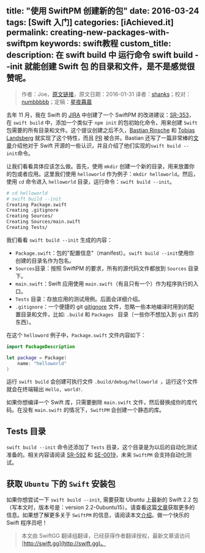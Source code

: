 title: "使用 SwiftPM 创建新的包"
date: 2016-03-24
tags: [Swift 入门]
categories: [iAchieved.it]
permalink: creating-new-packages-with-swiftpm
keywords: swift教程
custom_title: 
description: 在 swift build 中 运行命令 swift build --init 就能创建 Swift 包 的目录和文件，是不是感觉很赞呢。
---
> 作者：Joe，[原文链接](http://dev.iachieved.it/iachievedit/creating-new-packages-with-swiftpm/)，原文日期：2016-01-31
> 译者：[shanks](http://codebuild.me/)；校对：[numbbbbb](http://numbbbbb.com/)；定稿：[星夜暮晨](http://www.jianshu.com/users/ef1058d2d851)
  







<!--此处开始正文-->


去年 11 月，我在 Swift 的 [JIRA](https://www.atlassian.com/software/jira) 中创建了一个 SwiftPM 的改进建议：[SR-353](https://bugs.swift.org/browse/SR-353)，在 `swift build` 中，添加一个类似于 `npm init` 的包初始化命令，用来创建 `Swift` 包需要的所有目录和文件。这个提议创建之后不久，[Bastian Rinsche](https://twitter.com/Memorion) 和 [Tobias Landsberg](https://github.com/tlandsberg) 就实现了这个特性，而且 [PR](https://github.com/apple/swift-package-manager/pull/117) 被合并。Bastian 还写了一篇非常棒的[文章](http://blog.bastianrinsche.de/2016/01/31/contributing-to-swift/)介绍他对于 Swift 开源的一些认识，并且介绍了他们实现的`swift build --init`命令。

<!--more-->


让我们看看具体应该怎么做。首先，使用 `mkdir` 创建一个新的目录，用来放置你的包或者应用。这里我们使用 `helloworld` 作为例子：`mkdir helloworld`。然后，使用 `cd` 命令进入 `helloworld` 目录，运行命令：`swift build --init`。

```bash
# cd helloworld
# swift build --init
Creating Package.swift
Creating .gitignore
Creating Sources/
Creating Sources/main.swift
Creating Tests/
```

我们看看 `swift build --init` 生成的内容：

* `Package.swift`：包的"配置信息"（manifest）。`swift build --init`使用你创建的目录名作为包名。
* `Sources`目录：按照 SwiftPM 的要求，所有的源代码文件都放到 `Sources` 目录下。
* `main.swift`：Swift 应用使用 `main.swift`（有且只有一个）作为程序执行的入口。
* `Tests` 目录：存放应用的测试用例。后面会详细介绍。
* `.gitignore`：一个便捷的 git [gitignore](https://git-scm.com/docs/gitignore) 文件，忽略一些本地编译时用到的配置目录和文件，比如:  `.build`  和  `Packages ` 目录（一些你不想加入到 `git` 库的东西）。

在这个 `helloword` 例子中，`Package.swift` 文件内容如下：

```swift
import PackageDescription

let package = Package(
    name: "helloworld"
)
```

运行 `swift build` 会创建可执行文件 `.build/debug/helloworld `，运行这个文件就会在终端输出 `Hello, world!`.

如果你想编译一个 Swift 库，只需要删除 `main.swift` 文件，然后替换成你的库代码。在没有 `main.swift` 的情况下，`SwiftPM` 会创建一个静态的库。

## Tests 目录

`swift build --init` 命令还添加了 `Tests` 目录，这个目录是为以后的自动化测试准备的。相关内容请阅读 [SR-592](https://bugs.swift.org/browse/SR-592) 和 [SE-0019](https://github.com/apple/swift-evolution/blob/master/proposals/0019-package-manager-testing.md)，未来 `SwiftPM` 会支持自动化测试。

## 获取 `Ubuntu` 下的 `Swift` 安装包

如果你想尝试一下 `swift build --init`, 需要获取 Ubuntu 上最新的 Swift 2.2 包（写本文时，版本号是：version 2.2-0ubuntu15）。请查看这篇[文章](http://dev.iachieved.it/iachievedit/ubuntu-packages-for-open-source-swift/)获取更多的信息。如果想了解更多关于 `SwiftPM` 的信息，请阅读本文[介绍](http://dev.iachieved.it/iachievedit/introducing-the-swift-package-manager/)。做一个快乐的 Swift 程序员吧！
> 本文由 SwiftGG 翻译组翻译，已经获得作者翻译授权，最新文章请访问 [http://swift.gg](http://swift.gg)。